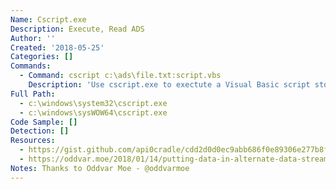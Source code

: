 ```yaml
---
Name: Cscript.exe
Description: Execute, Read ADS
Author: ''
Created: '2018-05-25'
Categories: []
Commands:
  - Command: cscript c:\ads\file.txt:script.vbs
    Description: 'Use cscript.exe to exectute a Visual Basic script stored in an Alternate Data Stream (ADS).'
Full Path:
  - c:\windows\system32\cscript.exe
  - c:\windows\sysWOW64\cscript.exe
Code Sample: []
Detection: []
Resources:
  - https://gist.github.com/api0cradle/cdd2d0d0ec9abb686f0e89306e277b8f
  - https://oddvar.moe/2018/01/14/putting-data-in-alternate-data-streams-and-how-to-execute-it/
Notes: Thanks to Oddvar Moe - @oddvarmoe
---
```

